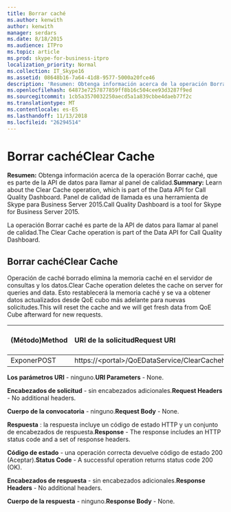 ```yaml
---
title: Borrar caché
ms.author: kenwith
author: kenwith
manager: serdars
ms.date: 8/18/2015
ms.audience: ITPro
ms.topic: article
ms.prod: skype-for-business-itpro
localization_priority: Normal
ms.collection: IT_Skype16
ms.assetid: 08648b16-7a64-41d8-9577-5000a20fce46
description: 'Resumen: Obtenga información acerca de la operación Borrar caché, que es parte de la API de datos para llamar al panel de calidad. Panel de calidad de llamada es una herramienta de Skype para Business Server 2015.'
ms.openlocfilehash: 64873e7257877859ff8b16c504cee93d3287f9ed
ms.sourcegitcommit: 1cb5a3570032250aecd5a1a839cbbe4daeb77f2c
ms.translationtype: MT
ms.contentlocale: es-ES
ms.lasthandoff: 11/13/2018
ms.locfileid: "26294514"
---
```

# <a name="clear-cache"></a><span data-ttu-id="33471-104">Borrar caché</span><span class="sxs-lookup"><span data-stu-id="33471-104">Clear Cache</span></span>
 
<span data-ttu-id="33471-105">**Resumen:** Obtenga información acerca de la operación Borrar caché, que es parte de la API de datos para llamar al panel de calidad.</span><span class="sxs-lookup"><span data-stu-id="33471-105">**Summary:** Learn about the Clear Cache operation, which is part of the Data API for Call Quality Dashboard.</span></span> <span data-ttu-id="33471-106">Panel de calidad de llamada es una herramienta de Skype para Business Server 2015.</span><span class="sxs-lookup"><span data-stu-id="33471-106">Call Quality Dashboard is a tool for Skype for Business Server 2015.</span></span>
  
<span data-ttu-id="33471-107">La operación Borrar caché es parte de la API de datos para llamar al panel de calidad.</span><span class="sxs-lookup"><span data-stu-id="33471-107">The Clear Cache operation is part of the Data API for Call Quality Dashboard.</span></span>
  
## <a name="clear-cache"></a><span data-ttu-id="33471-108">Borrar caché</span><span class="sxs-lookup"><span data-stu-id="33471-108">Clear Cache</span></span>

<span data-ttu-id="33471-109">Operación de caché borrado elimina la memoria caché en el servidor de consultas y los datos.</span><span class="sxs-lookup"><span data-stu-id="33471-109">Clear Cache operation deletes the cache on server for queries and data.</span></span> <span data-ttu-id="33471-110">Esto restablecerá la memoria caché y se va a obtener datos actualizados desde QoE cubo más adelante para nuevas solicitudes.</span><span class="sxs-lookup"><span data-stu-id="33471-110">This will reset the cache and we will get fresh data from QoE Cube afterward for new requests.</span></span>
  

|<span data-ttu-id="33471-111">**(Método)**</span><span class="sxs-lookup"><span data-stu-id="33471-111">**Method**</span></span>|<span data-ttu-id="33471-112">**URI de la solicitud**</span><span class="sxs-lookup"><span data-stu-id="33471-112">**Request URI**</span></span>|<span data-ttu-id="33471-113">**Versión de HTTP**</span><span class="sxs-lookup"><span data-stu-id="33471-113">**HTTP Version**</span></span>|
|:-----|:-----|:-----|
|<span data-ttu-id="33471-114">Exponer</span><span class="sxs-lookup"><span data-stu-id="33471-114">POST</span></span>  <br/> |<span data-ttu-id="33471-115">https://\<portal\>/QoEDataService/ClearCache</span><span class="sxs-lookup"><span data-stu-id="33471-115">https://\<portal\>/QoEDataService/ClearCache</span></span>  <br/> |<span data-ttu-id="33471-116">HTTP/1.1</span><span class="sxs-lookup"><span data-stu-id="33471-116">HTTP/1.1</span></span>  <br/> |
   
 <span data-ttu-id="33471-117">**Los parámetros URI** - ninguno.</span><span class="sxs-lookup"><span data-stu-id="33471-117">**URI Parameters** - None.</span></span>
  
 <span data-ttu-id="33471-118">**Encabezados de solicitud** - sin encabezados adicionales.</span><span class="sxs-lookup"><span data-stu-id="33471-118">**Request Headers** - No additional headers.</span></span>
  
 <span data-ttu-id="33471-119">**Cuerpo de la convocatoria** - ninguno.</span><span class="sxs-lookup"><span data-stu-id="33471-119">**Request Body** - None.</span></span>
  
 <span data-ttu-id="33471-120">**Respuesta** : la respuesta incluye un código de estado HTTP y un conjunto de encabezados de respuesta.</span><span class="sxs-lookup"><span data-stu-id="33471-120">**Response** - The response includes an HTTP status code and a set of response headers.</span></span>
  
 <span data-ttu-id="33471-121">**Código de estado** - una operación correcta devuelve código de estado 200 (Aceptar).</span><span class="sxs-lookup"><span data-stu-id="33471-121">**Status Code** - A successful operation returns status code 200 (OK).</span></span>
  
 <span data-ttu-id="33471-122">**Encabezados de respuesta** - sin encabezados adicionales.</span><span class="sxs-lookup"><span data-stu-id="33471-122">**Response Headers** - No additional headers.</span></span>
  
 <span data-ttu-id="33471-123">**Cuerpo de la respuesta** - ninguno.</span><span class="sxs-lookup"><span data-stu-id="33471-123">**Response Body** - None.</span></span>
  

